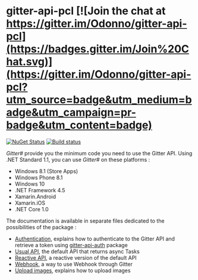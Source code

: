 # gitter-api-pcl [![Join the chat at https://gitter.im/Odonno/gitter-api-pcl](https://badges.gitter.im/Join%20Chat.svg)](https://gitter.im/Odonno/gitter-api-pcl?utm_source=badge&utm_medium=badge&utm_campaign=pr-badge&utm_content=badge)

[![NuGet Status](http://img.shields.io/nuget/v/gitter-api-pcl.svg?style=flat)](https://www.nuget.org/packages/gitter-api-pcl/)
[![Build status](https://ci.appveyor.com/api/projects/status/dnoqp3gt2f6d6w2t?svg=true)](https://ci.appveyor.com/project/Odonno/gitter-api-pcl)

*Gitter#* provide you the minimum code you need to use the Gitter API. Using .NET Standard 1.1, you can use *Gitter#* on these platforms :

* Windows 8.1 (Store Apps)
* Windows Phone 8.1
* Windows 10
* .NET Framework 4.5
* Xamarin.Android
* Xamarin.iOS
* .NET Core 1.0

The documentation is available in separate files dedicated to the possibilities of the package :

* [Authentication](/docs/auth.md), explains how to authenticate to the Gitter API and retrieve a token using [gitter-api-auth](https://github.com/Odonno/gitter-api-auth) package
* [Usual API](/docs/usual.md), the default API that returns async Tasks
* [Reactive API](/docs/reactive.md), a reactive version of the default API
* [Webhook](/docs/webhook.md), a way to use Webhook through Gitter
* [Upload images](/docs/upload-images.md), explains how to upload images
